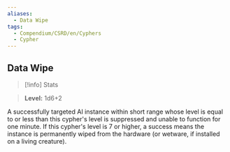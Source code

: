 ```yaml
---
aliases:
  - Data Wipe
tags:
  - Compendium/CSRD/en/Cyphers
  - Cypher
---
```

  
    
## Data Wipe    
>[!info] Stats    
> **Level:** 1d6+2  
    
A successfully targeted AI instance within short range whose level is equal to or less than this cypher's level is suppressed and unable to function for one minute. If this cypher's level is 7 or higher, a success means the instance is permanently wiped from the hardware (or wetware, if installed on a living creature).